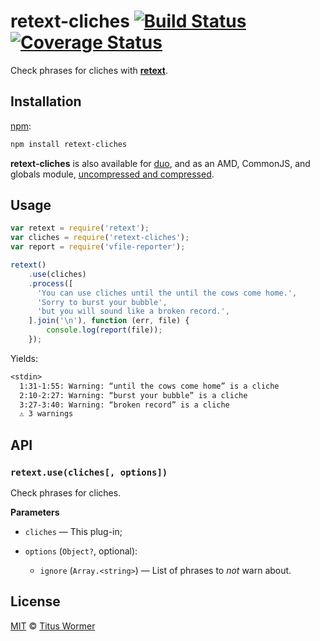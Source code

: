 # retext-cliches [![Build Status][travis-badge]][travis] [![Coverage Status][codecov-badge]][codecov]

Check phrases for cliches with [**retext**][retext].

## Installation

[npm][npm-install]:

```bash
npm install retext-cliches
```

**retext-cliches** is also available for [duo][duo-install], and as an
AMD, CommonJS, and globals module, [uncompressed and compressed][releases].

## Usage

```js
var retext = require('retext');
var cliches = require('retext-cliches');
var report = require('vfile-reporter');

retext()
    .use(cliches)
    .process([
      'You can use cliches until the until the cows come home.',
      'Sorry to burst your bubble',
      'but you will sound like a broken record.',
    ].join('\n'), function (err, file) {
        console.log(report(file));
    });
```

Yields:

```txt
<stdin>
  1:31-1:55: Warning: “until the cows come home” is a cliche
  2:10-2:27: Warning: “burst your bubble” is a cliche
  3:27-3:40: Warning: “broken record” is a cliche
  ⚠ 3 warnings
```

## API

### `retext.use(cliches[, options])`

Check phrases for cliches.

**Parameters**

*   `cliches` — This plug-in;

*   `options` (`Object?`, optional):

    *   `ignore` (`Array.<string>`)
        — List of phrases to _not_ warn about.

## License

[MIT][license] © [Titus Wormer][author]

<!-- Definitions -->

[travis-badge]: https://img.shields.io/travis/dunckr/retext-cliches.svg

[travis]: https://travis-ci.org/dunckr/retext-cliches

[codecov-badge]: https://img.shields.io/codecov/c/github/dunckr/retext-cliches.svg

[codecov]: https://codecov.io/github/dunckr/retext-cliches

[npm-install]: https://docs.npmjs.com/cli/install

[duo-install]: http://duojs.org/#getting-started

[releases]: https://github.com/dunckr/retext-cliches/releases

[license]: LICENSE

[author]: http://dunckr.com

[retext]: https://github.com/dunckr/retext
